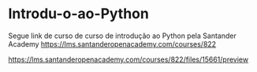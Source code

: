 # Introdu-o-ao-Python
Segue link de curso de curso de introdução ao Python pela Santander Academy https://lms.santanderopenacademy.com/courses/822

https://lms.santanderopenacademy.com/courses/822/files/15661/preview

